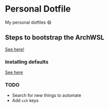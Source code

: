 # Personal Dotfile

My personal dotfiles 😄

## Steps to bootstrap the ArchWSL

[See here!](./docs/pages/bootstrap-archwsl.md)

### Installing defaults

[See here](./docs/pages/installing-defaults.md)

### TODO

- Search for new things to automate
- Add `ssh` keys
